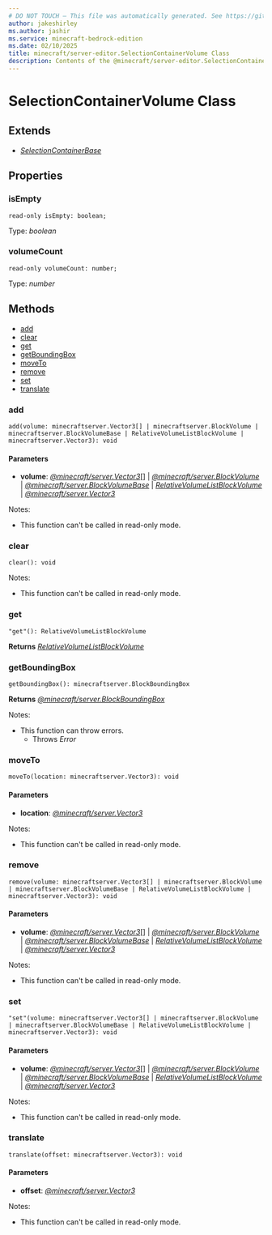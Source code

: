 ```yaml
---
# DO NOT TOUCH — This file was automatically generated. See https://github.com/mojang/minecraftapidocsgenerator to modify descriptions, examples, etc.
author: jakeshirley
ms.author: jashir
ms.service: minecraft-bedrock-edition
ms.date: 02/10/2025
title: minecraft/server-editor.SelectionContainerVolume Class
description: Contents of the @minecraft/server-editor.SelectionContainerVolume class.
---
```

# SelectionContainerVolume Class

## Extends
- [*SelectionContainerBase*](SelectionContainerBase.md)

## Properties

### **isEmpty**
`read-only isEmpty: boolean;`

Type: *boolean*

### **volumeCount**
`read-only volumeCount: number;`

Type: *number*

## Methods
- [add](#add)
- [clear](#clear)
- [get](#get)
- [getBoundingBox](#getboundingbox)
- [moveTo](#moveto)
- [remove](#remove)
- [set](#set)
- [translate](#translate)

### **add**
`
add(volume: minecraftserver.Vector3[] | minecraftserver.BlockVolume | minecraftserver.BlockVolumeBase | RelativeVolumeListBlockVolume | minecraftserver.Vector3): void
`

#### **Parameters**
- **volume**: [*@minecraft/server.Vector3*](../../../scriptapi/minecraft/server/Vector3.md)[] | [*@minecraft/server.BlockVolume*](../../../scriptapi/minecraft/server/BlockVolume.md) | [*@minecraft/server.BlockVolumeBase*](../../../scriptapi/minecraft/server/BlockVolumeBase.md) | [*RelativeVolumeListBlockVolume*](RelativeVolumeListBlockVolume.md) | [*@minecraft/server.Vector3*](../../../scriptapi/minecraft/server/Vector3.md)
  
Notes:
- This function can't be called in read-only mode.

### **clear**
`
clear(): void
`
  
Notes:
- This function can't be called in read-only mode.

### **get**
`
"get"(): RelativeVolumeListBlockVolume
`

**Returns** [*RelativeVolumeListBlockVolume*](RelativeVolumeListBlockVolume.md)

### **getBoundingBox**
`
getBoundingBox(): minecraftserver.BlockBoundingBox
`

**Returns** [*@minecraft/server.BlockBoundingBox*](../../../scriptapi/minecraft/server/BlockBoundingBox.md)
  
Notes:
- This function can throw errors.
  - Throws *Error*

### **moveTo**
`
moveTo(location: minecraftserver.Vector3): void
`

#### **Parameters**
- **location**: [*@minecraft/server.Vector3*](../../../scriptapi/minecraft/server/Vector3.md)
  
Notes:
- This function can't be called in read-only mode.

### **remove**
`
remove(volume: minecraftserver.Vector3[] | minecraftserver.BlockVolume | minecraftserver.BlockVolumeBase | RelativeVolumeListBlockVolume | minecraftserver.Vector3): void
`

#### **Parameters**
- **volume**: [*@minecraft/server.Vector3*](../../../scriptapi/minecraft/server/Vector3.md)[] | [*@minecraft/server.BlockVolume*](../../../scriptapi/minecraft/server/BlockVolume.md) | [*@minecraft/server.BlockVolumeBase*](../../../scriptapi/minecraft/server/BlockVolumeBase.md) | [*RelativeVolumeListBlockVolume*](RelativeVolumeListBlockVolume.md) | [*@minecraft/server.Vector3*](../../../scriptapi/minecraft/server/Vector3.md)
  
Notes:
- This function can't be called in read-only mode.

### **set**
`
"set"(volume: minecraftserver.Vector3[] | minecraftserver.BlockVolume | minecraftserver.BlockVolumeBase | RelativeVolumeListBlockVolume | minecraftserver.Vector3): void
`

#### **Parameters**
- **volume**: [*@minecraft/server.Vector3*](../../../scriptapi/minecraft/server/Vector3.md)[] | [*@minecraft/server.BlockVolume*](../../../scriptapi/minecraft/server/BlockVolume.md) | [*@minecraft/server.BlockVolumeBase*](../../../scriptapi/minecraft/server/BlockVolumeBase.md) | [*RelativeVolumeListBlockVolume*](RelativeVolumeListBlockVolume.md) | [*@minecraft/server.Vector3*](../../../scriptapi/minecraft/server/Vector3.md)
  
Notes:
- This function can't be called in read-only mode.

### **translate**
`
translate(offset: minecraftserver.Vector3): void
`

#### **Parameters**
- **offset**: [*@minecraft/server.Vector3*](../../../scriptapi/minecraft/server/Vector3.md)
  
Notes:
- This function can't be called in read-only mode.
